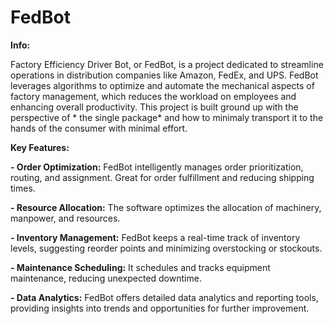 # FedBot

**Info:**

Factory Efficiency Driver Bot, or FedBot, is a project dedicated to streamline operations in distribution companies like Amazon, FedEx, and UPS. FedBot leverages algorithms to optimize and automate the mechanical aspects of factory management, which reduces the workload on employees and enhancing overall productivity. This project is built ground up with the perspective of * the single package* and how to minimaly transport it to the hands of the consumer with minimal effort.

**Key Features:**

**- Order Optimization:**  FedBot intelligently manages order prioritization, routing, and assignment. Great for order fulfillment and reducing shipping times.

**- Resource Allocation:**   The software optimizes the allocation of machinery, manpower, and resources.

**- Inventory Management:** FedBot keeps a real-time track of inventory levels, suggesting reorder points and minimizing overstocking or stockouts.

**- Maintenance Scheduling:** It schedules and tracks equipment maintenance, reducing unexpected downtime.

**- Data Analytics:** FedBot offers detailed data analytics and reporting tools, providing insights into trends and opportunities for further improvement.
